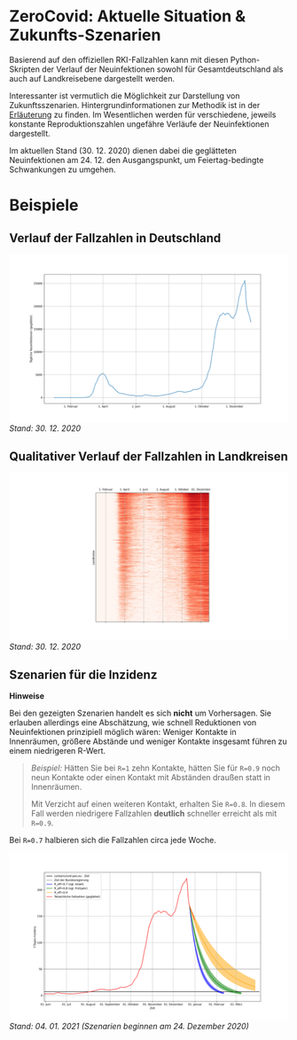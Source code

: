 # ZeroCovid: Aktuelle Situation & Zukunfts-Szenarien
Basierend auf den offiziellen RKI-Fallzahlen kann mit diesen Python-Skripten der Verlauf der Neuinfektionen sowohl für Gesamtdeutschland als auch auf Landkreisebene dargestellt werden. 

Interessanter ist vermutlich die Möglichkeit zur Darstellung von Zukunftsszenarien. Hintergrundinformationen zur Methodik ist in der [Erläuterung](description/Grundlagen.pdf) zu finden. Im Wesentlichen werden für verschiedene, jeweils konstante Reproduktionszahlen ungefähre Verläufe der Neuinfektionen dargestellt.

Im aktuellen Stand (30. 12. 2020) dienen dabei die geglätteten Neuinfektionen am 24. 12. den Ausgangspunkt, um Feiertag-bedingte Schwankungen zu umgehen. 

# Beispiele
## Verlauf der Fallzahlen in Deutschland
![](images/daily-new-cases.png)
*Stand: 30. 12. 2020*

## Qualitativer Verlauf der Fallzahlen in Landkreisen
![](images/counties-30-12-2020.png)
*Stand: 30. 12. 2020*

## Szenarien für die Inzidenz
**Hinweise**

Bei den gezeigten Szenarien handelt es sich **nicht** um Vorhersagen. Sie erlauben allerdings eine Abschätzung, wie schnell Reduktionen von Neuinfektionen prinzipiell möglich wären: Weniger Kontakte in Innenräumen, größere Abstände und weniger Kontakte insgesamt führen zu einem niedrigeren R-Wert. 
>
> *Beispiel:* Hätten Sie bei `R=1` zehn Kontakte, hätten Sie für `R=0.9` noch neun Kontakte oder einen Kontakt mit Abständen draußen statt in Innenräumen. 
> 
> Mit Verzicht auf einen weiteren Kontakt, erhalten Sie `R=0.8`. In diesem Fall werden niedrigere Fallzahlen **deutlich** schneller erreicht als  mit `R=0.9`. 

Bei `R=0.7` halbieren sich die Fallzahlen circa jede Woche. 

![](images/scenario-24-12-2020.png)
*Stand: 04. 01. 2021 (Szenarien beginnen am 24. Dezember 2020)*